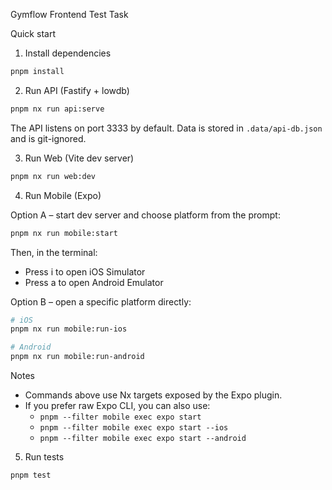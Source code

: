 Gymflow Frontend Test Task

Quick start

1. Install dependencies

```bash
pnpm install
```

2. Run API (Fastify + lowdb)

```bash
pnpm nx run api:serve
```

The API listens on port 3333 by default. Data is stored in `.data/api-db.json` and is git-ignored.

3. Run Web (Vite dev server)

```bash
pnpm nx run web:dev
```

4. Run Mobile (Expo)

Option A – start dev server and choose platform from the prompt:

```bash
pnpm nx run mobile:start
```

Then, in the terminal:

- Press i to open iOS Simulator
- Press a to open Android Emulator

Option B – open a specific platform directly:

```bash
# iOS
pnpm nx run mobile:run-ios

# Android
pnpm nx run mobile:run-android
```

Notes

- Commands above use Nx targets exposed by the Expo plugin.
- If you prefer raw Expo CLI, you can also use:
  - `pnpm --filter mobile exec expo start`
  - `pnpm --filter mobile exec expo start --ios`
  - `pnpm --filter mobile exec expo start --android`

5. Run tests

```bash
pnpm test
```
